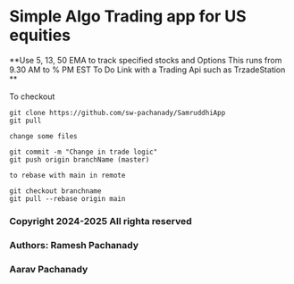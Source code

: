 # Simple Algo Trading app for US equities

**Use 5, 13, 50 EMA to track specified stocks and Options
This runs from 9.30 AM to % PM EST
To Do Link with a Trading Api such as TrzadeStation
**

To checkout
```
git clone https://github.com/sw-pachanady/SamruddhiApp
git pull

change some files

git commit -m "Change in trade logic"
git push origin branchName (master)

to rebase with main in remote 

git checkout branchname
git pull --rebase origin main
```

### Copyright 2024-2025 All righta reserved
### Authors:    Ramesh Pachanady
###             Aarav Pachanady
